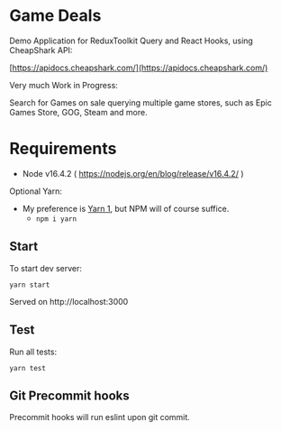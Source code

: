 # Game Deals

Demo Application for ReduxToolkit Query and React Hooks, using CheapShark API:

[https://apidocs.cheapshark.com/](https://apidocs.cheapshark.com/)


Very much Work in Progress:

Search for Games on sale querying multiple game stores, such as Epic Games Store, GOG, Steam and more.

# Requirements

* Node v16.4.2 ( https://nodejs.org/en/blog/release/v16.4.2/ )

Optional Yarn:

* My preference is [Yarn 1](https://classic.yarnpkg.com/en/docs/install), but NPM will of course suffice. 
  * `npm i yarn`

## Start

To start dev server:

`yarn start`

Served on http://localhost:3000


## Test

Run all tests:

`yarn test`


## Git Precommit hooks

Precommit hooks will run eslint upon git commit.

